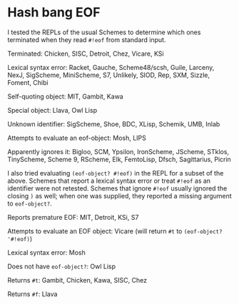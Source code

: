 # Hash bang EOF

I tested the REPLs of the usual Schemes to determine which ones terminated when they read `#!eof` from standard input.

Terminated: Chicken, SISC, Detroit, Chez, Vicare, KSi

Lexical syntax error: Racket, Gauche, Scheme48/scsh, Guile, Larceny, NexJ, SigScheme, MiniScheme, S7, Unlikely, SIOD, Rep, SXM, Sizzle, Foment, Chibi

Self-quoting object:  MIT, Gambit, Kawa

Special object: Llava, Owl Lisp

Unknown identifier: SigScheme, Shoe, BDC, XLisp, Schemik, UMB, Inlab

Attempts to evaluate an eof-object: Mosh, LIPS

Apparently ignores it:  Bigloo, SCM, Ypsilon, IronScheme, JScheme, STklos, TinyScheme, Scheme 9, RScheme, Elk, FemtoLisp, Dfsch, Sagittarius, Picrin

I also tried evaluating `(eof-object? #!eof)` in the REPL for a subset of the above.  Schemes that report a lexical syntax error or treat `#!eof` as an identifier were not retested.  Schemes that ignore `#!eof` usually ignored the closing `)` as well; when one was supplied, they reported a missing argument to `eof-object?`.

Reports premature EOF: MIT, Detroit, KSi, S7

Attempts to evaluate an EOF object: Vicare (will return `#t` to `(eof-object? '#!eof)`)

Lexical syntax error: Mosh

Does not have `eof-object?`: Owl Lisp

Returns `#t`: Gambit, Chicken, Kawa, SISC, Chez

Returns `#f`: Llava
